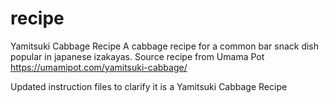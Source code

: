 # recipe
Yamitsuki Cabbage Recipe
A cabbage recipe for a common bar snack dish popular in japanese izakayas. Source recipe from Umama Pot https://umamipot.com/yamitsuki-cabbage/

Updated instruction files to clarify it is a Yamitsuki Cabbage Recipe
